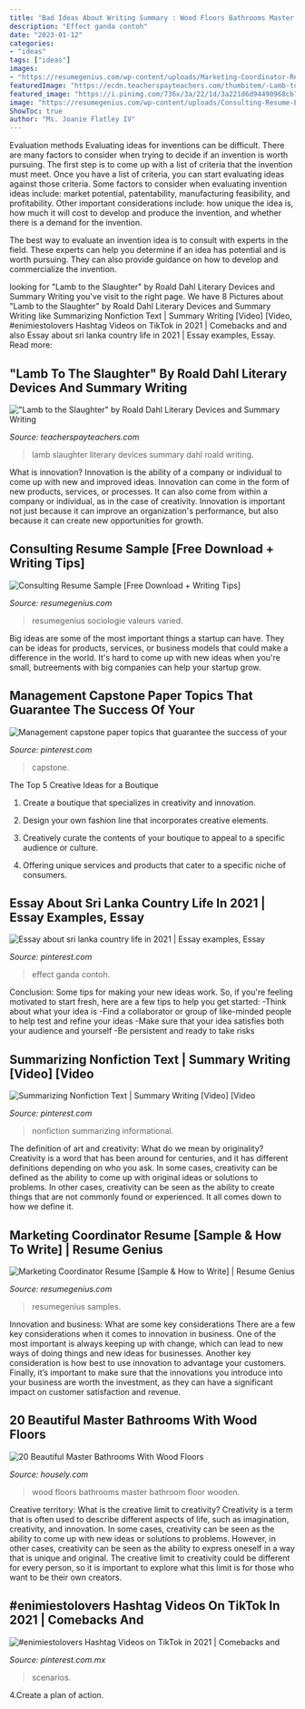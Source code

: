 ```yaml
---
title: "Bad Ideas About Writing Summary : Wood Floors Bathrooms Master Bathroom Floor Wooden"
description: "Effect ganda contoh"
date: "2023-01-12"
categories:
- "ideas"
tags: ["ideas"]
images:
- "https://resumegenius.com/wp-content/uploads/Marketing-Coordinator-Resume-Sample-1-768x994.png"
featuredImage: "https://ecdn.teacherspayteachers.com/thumbitem/-Lamb-to-the-Slaughter-by-Roald-Dahl-Literary-Devices-and-Summary-Writing-3434026-1507677813/original-3434026-3.jpg"
featured_image: "https://i.pinimg.com/736x/3a/22/1d/3a221d6d94490968cb7638c252fadbe8.jpg"
image: "https://resumegenius.com/wp-content/uploads/Consulting-Resume-Example-Template-724x1024.png"
ShowToc: true
author: "Ms. Joanie Flatley IV"
---
```



Evaluation methods
Evaluating ideas for inventions can be difficult. There are many factors to consider when trying to decide if an invention is worth pursuing. The first step is to come up with a list of criteria that the invention must meet. Once you have a list of criteria, you can start evaluating ideas against those criteria.
Some factors to consider when evaluating invention ideas include: market potential, patentability, manufacturing feasibility, and profitability. Other important considerations include: how unique the idea is, how much it will cost to develop and produce the invention, and whether there is a demand for the invention.

The best way to evaluate an invention idea is to consult with experts in the field. These experts can help you determine if an idea has potential and is worth pursuing. They can also provide guidance on how to develop and commercialize the invention.

	

		
looking for &quot;Lamb to the Slaughter&quot; by Roald Dahl Literary Devices and Summary Writing you've visit to the right page. We have 8 Pictures about &quot;Lamb to the Slaughter&quot; by Roald Dahl Literary Devices and Summary Writing like Summarizing Nonfiction Text | Summary Writing [Video] [Video, #enimiestolovers Hashtag Videos on TikTok in 2021 | Comebacks and and also Essay about sri lanka country life in 2021 | Essay examples, Essay. Read more:
		
    
## &quot;Lamb To The Slaughter&quot; By Roald Dahl Literary Devices And Summary Writing

<img loading=lazy src="https://ecdn.teacherspayteachers.com/thumbitem/-Lamb-to-the-Slaughter-by-Roald-Dahl-Literary-Devices-and-Summary-Writing-3434026-1507677813/original-3434026-3.jpg" onerror="this.onerror=null;this.src='https://tse3.mm.bing.net/th?id=OIP.TEZfHQYLdmczQgtu4GM2hAAAAA&amp;pid=15.1';" alt="&quot;Lamb to the Slaughter&quot; by Roald Dahl Literary Devices and Summary Writing">

_Source: teacherspayteachers.com_

>lamb slaughter literary devices summary dahl roald writing. 

	

What is innovation?
Innovation is the ability of a company or individual to come up with new and improved ideas. Innovation can come in the form of new products, services, or processes. It can also come from within a company or individual, as in the case of creativity. Innovation is important not just because it can improve an organization's performance, but also because it can create new opportunities for growth.

    
## Consulting Resume Sample [Free Download + Writing Tips]

<img loading=lazy src="https://resumegenius.com/wp-content/uploads/Consulting-Resume-Example-Template-724x1024.png" onerror="this.onerror=null;this.src='https://tse2.mm.bing.net/th?id=OIP.8iMa0EmDWf_YfiDBswzGtwHaKe&amp;pid=15.1';" alt="Consulting Resume Sample [Free Download + Writing Tips]">

_Source: resumegenius.com_

>resumegenius sociologie valeurs varied. 

	

Big ideas are some of the most important things a startup can have. They can be ideas for products, services, or business models that could make a difference in the world. It's hard to come up with new ideas when you're small, butreements with big companies can help your startup grow.

    
## Management Capstone Paper Topics That Guarantee The Success Of Your

<img loading=lazy src="https://i.pinimg.com/736x/74/11/07/741107a6eef335494d60db72be5bd7c5.jpg" onerror="this.onerror=null;this.src='https://tse1.mm.bing.net/th?id=OIP.8F_n3fFBGFeikjMk3LeGsQHaKe&amp;pid=15.1';" alt="Management capstone paper topics that guarantee the success of your">

_Source: pinterest.com_

>capstone. 

	

The Top 5 Creative Ideas for a Boutique
1. Create a boutique that specializes in creativity and innovation.
2. Design your own fashion line that incorporates creative elements.

3. Creatively curate the contents of your boutique to appeal to a specific audience or culture.

4. Offering unique services and products that cater to a specific niche of consumers.


    
## Essay About Sri Lanka Country Life In 2021 | Essay Examples, Essay

<img loading=lazy src="https://i.pinimg.com/736x/17/3c/c8/173cc8c937d6cd87597b867845247299.jpg" onerror="this.onerror=null;this.src='https://tse2.mm.bing.net/th?id=OIP.J-Y6E6Ydj6xdRrm4s5lqJQHaLH&amp;pid=15.1';" alt="Essay about sri lanka country life in 2021 | Essay examples, Essay">

_Source: pinterest.com_

>effect ganda contoh. 

	

Conclusion: Some tips for making your new ideas work.
So, if you're feeling motivated to start fresh, here are a few tips to help you get started: 
-Think about what your idea is 
-Find a collaborator or group of like-minded people to help test and refine your ideas 
-Make sure that your idea satisfies both your audience and yourself 
-Be persistent and ready to take risks

    
## Summarizing Nonfiction Text | Summary Writing [Video] [Video

<img loading=lazy src="https://i.pinimg.com/736x/3a/22/1d/3a221d6d94490968cb7638c252fadbe8.jpg" onerror="this.onerror=null;this.src='https://tse3.mm.bing.net/th?id=OIP.OaHacYVJlciHcSojGUlqqwHaNK&amp;pid=15.1';" alt="Summarizing Nonfiction Text | Summary Writing [Video] [Video">

_Source: pinterest.com_

>nonfiction summarizing informational. 

	

The definition of art and creativity: What do we mean by originality?
Creativity is a word that has been around for centuries, and it has different definitions depending on who you ask. In some cases, creativity can be defined as the ability to come up with original ideas or solutions to problems. In other cases, creativity can be seen as the ability to create things that are not commonly found or experienced. It all comes down to how we define it.

    
## Marketing Coordinator Resume [Sample &amp; How To Write] | Resume Genius

<img loading=lazy src="https://resumegenius.com/wp-content/uploads/Marketing-Coordinator-Resume-Sample-1-768x994.png" onerror="this.onerror=null;this.src='https://tse4.mm.bing.net/th?id=OIP.xzwduYvpEc6UoYFBDRa0UAHaJl&amp;pid=15.1';" alt="Marketing Coordinator Resume [Sample &amp; How to Write] | Resume Genius">

_Source: resumegenius.com_

>resumegenius samples. 

	

Innovation and business: What are some key considerations
There are a few key considerations when it comes to innovation in business. One of the most important is always keeping up with change, which can lead to new ways of doing things and new ideas for businesses. Another key consideration is how best to use innovation to advantage your customers. Finally, it’s important to make sure that the innovations you introduce into your business are worth the investment, as they can have a significant impact on customer satisfaction and revenue.

    
## 20 Beautiful Master Bathrooms With Wood Floors

<img loading=lazy src="https://a5j0u479x2t4e35gducjhz15-wpengine.netdna-ssl.com/wp-content/uploads/2015/06/wood-floor-bathroom-image-bathroom-ideas-bathroom-bathroom-wood-floor-bathrooms-wooden-floors-houses.com-room-wood-wood-floor-wood-floor-bathroom-wood-floor-ideas-ideas-42089.jpg" onerror="this.onerror=null;this.src='https://tse2.mm.bing.net/th?id=OIP.ntGVMKFSIxdlM_VLacrfMQHaFi&amp;pid=15.1';" alt="20 Beautiful Master Bathrooms With Wood Floors">

_Source: housely.com_

>wood floors bathrooms master bathroom floor wooden. 

	

Creative territory: What is the creative limit to creativity?
Creativity is a term that is often used to describe different aspects of life, such as imagination, creativity, and innovation. In some cases, creativity can be seen as the ability to come up with new ideas or solutions to problems. However, in other cases, creativity can be seen as the ability to express oneself in a way that is unique and original. The creative limit to creativity could be different for every person, so it is important to explore what this limit is for those who want to be their own creators.

    
## #enimiestolovers Hashtag Videos On TikTok In 2021 | Comebacks And

<img loading=lazy src="https://i.pinimg.com/736x/0e/a7/63/0ea76379694837c15c2931add5ce9912.jpg" onerror="this.onerror=null;this.src='https://tse2.mm.bing.net/th?id=OIP.J6HLxSGzo2Pzdyw7b34WzgHaNK&amp;pid=15.1';" alt="#enimiestolovers Hashtag Videos on TikTok in 2021 | Comebacks and">

_Source: pinterest.com.mx_

>scenarios. 

	

4.Create a plan of action.

